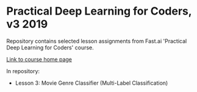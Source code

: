 # Practical Deep Learning for Coders, v3 2019

Repository contains selected lesson assignments from Fast.ai 'Practical Deep Learning for Coders' course. 

[Link to course home page](https://course.fast.ai/)

In repository:

- Lesson 3: Movie Genre Classifier (Multi-Label Classification)
